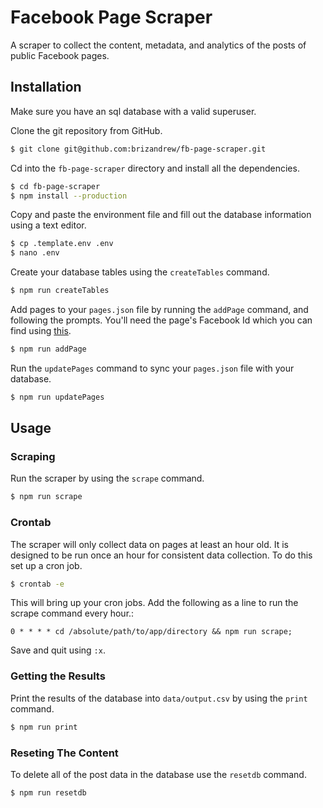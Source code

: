 # Facebook Page Scraper

A scraper to collect the content, metadata, and analytics of the posts of public Facebook pages.

## Installation
Make sure you have an sql database with a valid superuser.

Clone the git repository from GitHub.
```bash
$ git clone git@github.com:brizandrew/fb-page-scraper.git
```

Cd into the `fb-page-scraper` directory and install all the dependencies.
```bash
$ cd fb-page-scraper
$ npm install --production
```

Copy and paste the environment file and fill out the database information using a text editor.
```bash
$ cp .template.env .env
$ nano .env
```

Create your database tables using the `createTables` command.
```bash
$ npm run createTables
```

Add pages to your `pages.json` file by running the `addPage` command, and following the prompts. You'll need the page's Facebook Id which you can find using [this](https://findmyfbid.com/).
```bash
$ npm run addPage
```

Run the `updatePages` command to sync your `pages.json` file with your database.
```bash
$ npm run updatePages
```

## Usage

### Scraping

Run the scraper by using the `scrape` command.
```bash
$ npm run scrape
```

### Crontab

The scraper will only collect data on pages at least an hour old. It is designed to be run once an hour for consistent data collection. To do this set up a cron job.
```bash
$ crontab -e
```

This will bring up your cron jobs. Add the following as a line to run the scrape command every hour.:
```
0 * * * * cd /absolute/path/to/app/directory && npm run scrape;
```

Save and quit using `:x`.

### Getting the Results
Print the results of the database into `data/output.csv` by using the `print` command.
```bash
$ npm run print
```

### Reseting The Content

To delete all of the post data in the database use the `resetdb` command.
```bash
$ npm run resetdb
```
